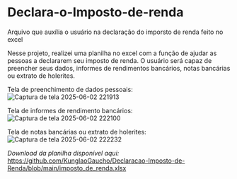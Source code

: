 # Declara-o-Imposto-de-renda
Arquivo que auxília o usuário na declaração do imporsto de renda feito no excel


Nesse projeto, realizei uma planilha no excel com a função de ajudar as pessoas a declararem seu imposto de renda.
O usuário será capaz de preencher seus dados, informes de rendimentos bancários, notas bancárias ou extrato de holerites.


Tela de preenchimento de dados pessoais:
![Captura de tela 2025-06-02 221913](https://github.com/user-attachments/assets/31e56e5e-811a-4478-a76f-9ccc4bcf5879)

Tela de informes de rendimento bancários:
![Captura de tela 2025-06-02 222100](https://github.com/user-attachments/assets/cd3c1c2f-05da-4e3a-bfad-932ea14be0fa)

Tela de notas bancárias ou extrato de holerites:
![Captura de tela 2025-06-02 222232](https://github.com/user-attachments/assets/7fd2053c-2e10-4896-82a6-5b2a00c9338d)

*Download da planilha disponível aqui:* https://github.com/KunglaoGaucho/Declaracao-Imposto-de-Renda/blob/main/imposto_de_renda.xlsx
